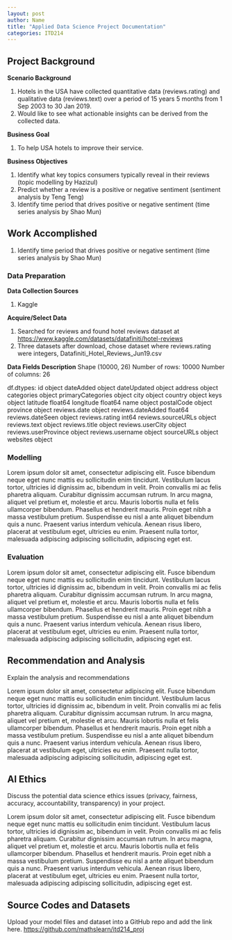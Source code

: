 ```yaml
---
layout: post
author: Name
title: "Applied Data Science Project Documentation"
categories: ITD214
---
```

## Project Background
**Scenario Background**
1. Hotels in the USA have collected quantitative data (reviews.rating) and qualitative data (reviews.text) over a period of 15 years 5 months from 1 Sep 2003 to 30 Jan 2019.
2. Would like to see what actionable insights can be derived from the collected data.

**Business Goal**
1. To help USA hotels to improve their service.

**Business Objectives**
1. Identify what key topics consumers typically reveal in their reviews (topic modelling by Hazizul)
2. Predict whether a review is a positive or negative sentiment (sentiment analysis by Teng Teng)
3. Identify time period that drives positive or negative sentiment (time series analysis by Shao Mun)

## Work Accomplished
1. Identify time period that drives positive or negative sentiment (time series analysis by Shao Mun)

### Data Preparation
**Data Collection Sources**
1. Kaggle

**Acquire/Select Data**
1. Searched for reviews and found hotel reviews dataset at https://www.kaggle.com/datasets/datafiniti/hotel-reviews
2. Three datasets after download, chose dataset where reviews.rating were integers, Datafiniti_Hotel_Reviews_Jun19.csv

**Data Fields Description**
Shape (10000, 26)
Number of rows: 10000
Number of columns: 26

df.dtypes:
id                       object
dateAdded                object
dateUpdated              object
address                  object
categories               object
primaryCategories        object
city                     object
country                  object
keys                     object
latitude                float64
longitude               float64
name                     object
postalCode               object
province                 object
reviews.date             object
reviews.dateAdded       float64
reviews.dateSeen         object
reviews.rating            int64
reviews.sourceURLs       object
reviews.text             object
reviews.title            object
reviews.userCity         object
reviews.userProvince     object
reviews.username         object
sourceURLs               object
websites                 object


### Modelling
Lorem ipsum dolor sit amet, consectetur adipiscing elit. Fusce bibendum neque eget nunc mattis eu sollicitudin enim tincidunt. Vestibulum lacus tortor, ultricies id dignissim ac, bibendum in velit. Proin convallis mi ac felis pharetra aliquam. Curabitur dignissim accumsan rutrum. In arcu magna, aliquet vel pretium et, molestie et arcu. Mauris lobortis nulla et felis ullamcorper bibendum. Phasellus et hendrerit mauris. Proin eget nibh a massa vestibulum pretium. Suspendisse eu nisl a ante aliquet bibendum quis a nunc. Praesent varius interdum vehicula. Aenean risus libero, placerat at vestibulum eget, ultricies eu enim. Praesent nulla tortor, malesuada adipiscing adipiscing sollicitudin, adipiscing eget est.

### Evaluation
Lorem ipsum dolor sit amet, consectetur adipiscing elit. Fusce bibendum neque eget nunc mattis eu sollicitudin enim tincidunt. Vestibulum lacus tortor, ultricies id dignissim ac, bibendum in velit. Proin convallis mi ac felis pharetra aliquam. Curabitur dignissim accumsan rutrum. In arcu magna, aliquet vel pretium et, molestie et arcu. Mauris lobortis nulla et felis ullamcorper bibendum. Phasellus et hendrerit mauris. Proin eget nibh a massa vestibulum pretium. Suspendisse eu nisl a ante aliquet bibendum quis a nunc. Praesent varius interdum vehicula. Aenean risus libero, placerat at vestibulum eget, ultricies eu enim. Praesent nulla tortor, malesuada adipiscing adipiscing sollicitudin, adipiscing eget est.

## Recommendation and Analysis
Explain the analysis and recommendations

Lorem ipsum dolor sit amet, consectetur adipiscing elit. Fusce bibendum neque eget nunc mattis eu sollicitudin enim tincidunt. Vestibulum lacus tortor, ultricies id dignissim ac, bibendum in velit. Proin convallis mi ac felis pharetra aliquam. Curabitur dignissim accumsan rutrum. In arcu magna, aliquet vel pretium et, molestie et arcu. Mauris lobortis nulla et felis ullamcorper bibendum. Phasellus et hendrerit mauris. Proin eget nibh a massa vestibulum pretium. Suspendisse eu nisl a ante aliquet bibendum quis a nunc. Praesent varius interdum vehicula. Aenean risus libero, placerat at vestibulum eget, ultricies eu enim. Praesent nulla tortor, malesuada adipiscing adipiscing sollicitudin, adipiscing eget est.

## AI Ethics
Discuss the potential data science ethics issues (privacy, fairness, accuracy, accountability, transparency) in your project. 

Lorem ipsum dolor sit amet, consectetur adipiscing elit. Fusce bibendum neque eget nunc mattis eu sollicitudin enim tincidunt. Vestibulum lacus tortor, ultricies id dignissim ac, bibendum in velit. Proin convallis mi ac felis pharetra aliquam. Curabitur dignissim accumsan rutrum. In arcu magna, aliquet vel pretium et, molestie et arcu. Mauris lobortis nulla et felis ullamcorper bibendum. Phasellus et hendrerit mauris. Proin eget nibh a massa vestibulum pretium. Suspendisse eu nisl a ante aliquet bibendum quis a nunc. Praesent varius interdum vehicula. Aenean risus libero, placerat at vestibulum eget, ultricies eu enim. Praesent nulla tortor, malesuada adipiscing adipiscing sollicitudin, adipiscing eget est.

## Source Codes and Datasets
Upload your model files and dataset into a GitHub repo and add the link here. 
https://github.com/mathslearn/itd214_proj
